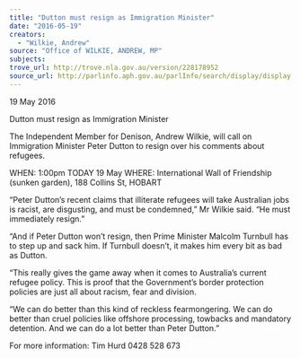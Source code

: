 ```yaml
---
title: "Dutton must resign as Immigration Minister"
date: "2016-05-19"
creators:
  - "Wilkie, Andrew"
source: "Office of WILKIE, ANDREW, MP"
subjects:
trove_url: http://trove.nla.gov.au/version/228178952
source_url: http://parlinfo.aph.gov.au/parlInfo/search/display/display.w3p;query=Id%3A%22media/pressrel/4573440%22
---
```


 

 19 May 2016   

 

 Dutton must resign as Immigration Minister   

 

 

 The Independent Member for Denison, Andrew Wilkie, will call on Immigration Minister  Peter Dutton to resign over his comments about refugees.    

 WHEN: 1:00pm TODAY 19 May  WHERE: International Wall of Friendship (sunken garden), 188 Collins St, HOBART    

 “Peter Dutton’s recent claims that illiterate refugees will take Australian jobs is racist, are  disgusting, and must be condemned,” Mr Wilkie said. “He must immediately resign.”    

 “And if Peter Dutton won’t resign, then Prime Minister Malcolm Turnbull has to step up and  sack him. If Turnbull doesn’t, it makes him every bit as bad as Dutton.    

 “This really gives the game away when it comes to Australia’s current refugee policy. This is  proof that the Government’s border protection policies are just all about racism, fear and  division.    

 “We can do better than this kind of reckless fearmongering. We can do better than cruel  policies like offshore processing, towbacks and mandatory detention. And we can do a lot  better than Peter Dutton.”    

 

 For more information: Tim Hurd 0428 528 673   

